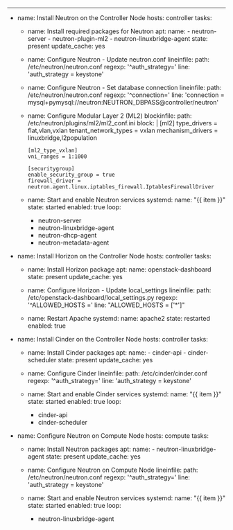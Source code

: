 ---
- name: Install Neutron on the Controller Node
  hosts: controller
  tasks:
    - name: Install required packages for Neutron
      apt:
        name: 
          - neutron-server
          - neutron-plugin-ml2
          - neutron-linuxbridge-agent
        state: present
        update_cache: yes

    - name: Configure Neutron - Update neutron.conf
      lineinfile:
        path: /etc/neutron/neutron.conf
        regexp: '^auth_strategy='
        line: 'auth_strategy = keystone'

    - name: Configure Neutron - Set database connection
      lineinfile:
        path: /etc/neutron/neutron.conf
        regexp: '^connection='
        line: 'connection = mysql+pymysql://neutron:NEUTRON_DBPASS@controller/neutron'

    - name: Configure Modular Layer 2 (ML2)
      blockinfile:
        path: /etc/neutron/plugins/ml2/ml2_conf.ini
        block: |
          [ml2]
          type_drivers = flat,vlan,vxlan
          tenant_network_types = vxlan
          mechanism_drivers = linuxbridge,l2population

          [ml2_type_vxlan]
          vni_ranges = 1:1000

          [securitygroup]
          enable_security_group = true
          firewall_driver = neutron.agent.linux.iptables_firewall.IptablesFirewallDriver

    - name: Start and enable Neutron services
      systemd:
        name: "{{ item }}"
        state: started
        enabled: true
      loop:
        - neutron-server
        - neutron-linuxbridge-agent
        - neutron-dhcp-agent
        - neutron-metadata-agent

- name: Install Horizon on the Controller Node
  hosts: controller
  tasks:
    - name: Install Horizon package
      apt:
        name: openstack-dashboard
        state: present
        update_cache: yes

    - name: Configure Horizon - Update local_settings
      lineinfile:
        path: /etc/openstack-dashboard/local_settings.py
        regexp: '^ALLOWED_HOSTS ='
        line: "ALLOWED_HOSTS = ['*']"

    - name: Restart Apache
      systemd:
        name: apache2
        state: restarted
        enabled: true

- name: Install Cinder on the Controller Node
  hosts: controller
  tasks:
    - name: Install Cinder packages
      apt:
        name:
          - cinder-api
          - cinder-scheduler
        state: present
        update_cache: yes

    - name: Configure Cinder
      lineinfile:
        path: /etc/cinder/cinder.conf
        regexp: '^auth_strategy='
        line: 'auth_strategy = keystone'

    - name: Start and enable Cinder services
      systemd:
        name: "{{ item }}"
        state: started
        enabled: true
      loop:
        - cinder-api
        - cinder-scheduler

- name: Configure Neutron on Compute Node
  hosts: compute
  tasks:
    - name: Install Neutron packages
      apt:
        name:
          - neutron-linuxbridge-agent
        state: present
        update_cache: yes

    - name: Configure Neutron on Compute Node
      lineinfile:
        path: /etc/neutron/neutron.conf
        regexp: '^auth_strategy='
        line: 'auth_strategy = keystone'

    - name: Start and enable Neutron services
      systemd:
        name: "{{ item }}"
        state: started
        enabled: true
      loop:
        - neutron-linuxbridge-agent
